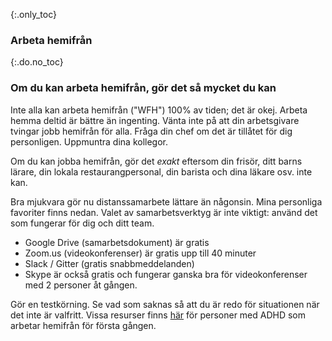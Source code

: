 {:.only_toc} 
 ### Arbeta hemifrån 

 {:.do.no_toc} 
 ### Om du kan arbeta hemifrån, gör det så mycket du kan 

Inte alla kan arbeta hemifrån ("WFH") 100% av tiden; det är okej. Arbeta hemma deltid är bättre än ingenting. Vänta inte på att din arbetsgivare tvingar jobb hemifrån för alla. Fråga din chef om det är tillåtet för dig personligen. Uppmuntra dina kollegor. 

Om du kan jobba hemifrån, gör det *exakt* eftersom din frisör, ditt barns lärare, din lokala restaurangpersonal, din barista och dina läkare osv. inte kan. 

Bra mjukvara gör nu distanssamarbete lättare än någonsin. Mina personliga favoriter finns nedan. Valet av samarbetsverktyg är inte viktigt: använd det som fungerar för dig och ditt team. 

 - Google Drive (samarbetsdokument) är gratis 
 - Zoom.us (videokonferenser) är gratis upp till 40 minuter
 - Slack / Gitter (gratis snabbmeddelanden)
 - Skype är också gratis och fungerar ganska bra för videokonferenser med 2 personer åt gången. 

Gör en testkörning. Se vad som saknas så att du är redo för situationen när det inte är valfritt. Vissa resurser finns [här](https://twitter.com/BadassBowden/status/1235793674174435328) för personer med ADHD som arbetar hemifrån för första gången.
